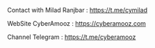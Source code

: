 
Contact with Milad Ranjbar : https://t.me/cymilad

WebSite CyberAmooz : https://cyberamooz.com

Channel Telegram : https://t.me/cyberamooz
